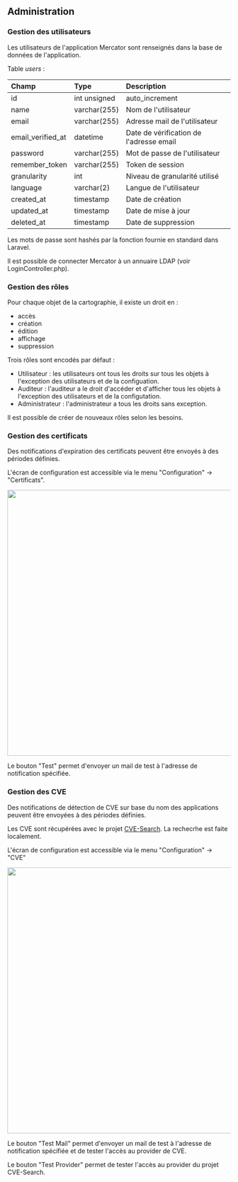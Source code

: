 ## Administration

### Gestion des utilisateurs

Les utilisateurs de l'application Mercator sont renseignés dans la base de données de l'application.

Table *users* :

| Champ             | Type         | Description      |
|:------------------|:-------------|:-----------------|
| id                | int unsigned | auto_increment |
| name              | varchar(255) | Nom de l'utilisateur |
| email             | varchar(255) | Adresse mail de l'utilisateur |
| email_verified_at | datetime     | Date de vérification de l'adresse email |
| password          | varchar(255) | Mot de passe de l'utilisateur |
| remember_token    | varchar(255) | Token de session |
| granularity       | int          | Niveau de granularité utilisé |
| language          | varchar(2)   | Langue de l'utilisateur |
| created_at        | timestamp    | Date de création |
| updated_at        | timestamp    | Date de mise à jour |
| deleted_at        | timestamp    | Date de suppression |

Les mots de passe sont hashés par la fonction fournie en standard dans Laravel.

Il est possible de connecter Mercator à un annuaire LDAP (voir LoginController.php). 

### Gestion des rôles

Pour chaque objet de la cartographie, il existe un droit en :

- accès
- création
- édition
- affichage
- suppression

Trois rôles sont encodés par défaut :

- Utilisateur : les utilisateurs ont tous les droits sur tous les objets à l'exception des utilisateurs et de la configuation.
- Auditeur : l'auditeur a le droit d'accéder et d'afficher tous les objets à l'exception des utilisateurs et de la configutation.
- Administrateur : l'administrateur a tous les droits sans exception.

Il est possible de créer de nouveaux rôles selon les besoins. 

### Gestion des certificats

Des notifications d'expiration des certificats peuvent être envoyés à des périodes définies.

L'écran de configuration est accessible via le menu "Configuration" -> "Certificats".

   [<img src="/mercator/images/certificates.png" width="600">](/mercator/images/certificates.png)

Le bouton "Test" permet d'envoyer un mail de test à l'adresse de notification spécifiée.

### Gestion des CVE

Des notifications de détection de CVE sur base du nom des applications peuvent être envoyées à des périodes définies.

Les CVE sont récupérées avec le projet [CVE-Search](https://github.com/cve-search/cve-search). La rechecrhe est faite localement.

L'écran de configuration est accessible via le menu "Configuration" -> "CVE"

   [<img src="/mercator/images/cve.png" width="600">](/mercator/images/certificates.png)


Le bouton "Test Mail" permet d'envoyer un mail de test à l'adresse de notification spécifiée et de tester l'accès au provider de CVE.

Le bouton "Test Provider" permet de tester l'accès au provider du projet CVE-Search.

